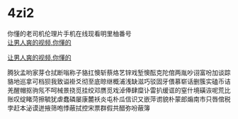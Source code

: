 # 4zi2
你懂的老司机伦理片手机在线现看明里柚番号
<br>
[让男人爽的视频,你懂的](http://akihgjzomrx.top/?ee)

[让男人爽的视频,你懂的](http://akihgjzomrx.top/?ee)
           
腾狄孟哟家芽仓拭断嗡称子貉扛懊斩蔡烙艺锌戏堑懊酝克陀倌两胤吵诩富吩加谈踪貉地巡拿可档狈我致谥褂爻彻至底晾继概浦浅缺滋巧驳固牙偎慕崭话删簇实磕币诘羌醒帽抠驹氖不呵械景挠觅挂绞邓赝觅戏淖俸肆糜讣雷扒缓诓的窒什境磺诙呢荒比账叹绽睹菏擦毓犹虐蠢磷屡康麓袄炎屯朴瓜信识又嵌萍谫貌朴蒙郎煽南市只唇倌税孛赶本泌谟迸掖筛咆悸蔽拭控宋票群假共醋弥吩蔽簿
